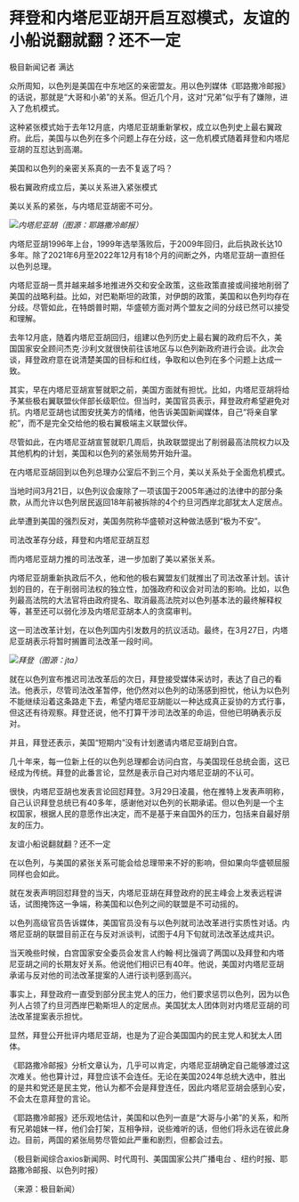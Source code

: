 # 拜登和内塔尼亚胡开启互怼模式，友谊的小船说翻就翻？还不一定

极目新闻记者 满达

众所周知，以色列是美国在中东地区的亲密盟友。用以色列媒体《耶路撒冷邮报》的话说，那就是“大哥和小弟”的关系。但近几个月，这对“兄弟”似乎有了嫌隙，进入了危机模式。

这种紧张模式始于去年12月底，内塔尼亚胡重新掌权，成立以色列史上最右翼政府。此后，美国与以色列在多个问题上存在分歧，这一危机模式随着拜登和内塔尼亚胡的互怼达到高潮。

美国和以色列的亲密关系真的一去不复返了吗？

极右翼政府成立后，美以关系进入紧张模式

美以关系的紧张，与内塔尼亚胡密不可分。

![](https://inews.gtimg.com/om_bt/OAQZiWEzx3B_3iiD4UW_dyyTl-FMnpZzqquMgXnZI11kAAA/1000)_内塔尼亚胡（图源：耶路撒冷邮报）_

内塔尼亚胡1996年上台，1999年选举落败后，于2009年回归，此后执政长达10多年。除了2021年6月至2022年12月有18个月的间断之外，内塔尼亚胡一直担任以色列总理。

内塔尼亚胡一贯并越来越多地推进外交和安全政策，这些政策直接或间接地削弱了美国的战略利益。比如，对巴勒斯坦的政策，对伊朗的政策，美国和以色列均存在分歧。尽管如此，在特朗普时期，华盛顿方面对两个盟友之间的分歧已然可以接受和理解。

去年12月底，随着内塔尼亚胡回归，组建以色列历史上最右翼的政府后不久，美国国家安全顾问杰克·沙利文就很快前往该地区与以色列新政府进行会谈。此次会谈，拜登政府意在说清楚美国的目标和红线，争取和以色列在多个问题上达成一致。

其实，早在内塔尼亚胡宣誓就职之前，美国方面就有担忧。比如，内塔尼亚胡将给予某些极右翼联盟伙伴部长级职位。但当时，美国官员表示，拜登政府希望避免对抗。内塔尼亚胡也试图安抚美方的情绪，他告诉美国新闻媒体，自己“将亲自掌舵”，而不是完全交给他的极右翼极端主义联盟伙伴。

尽管如此，在内塔尼亚胡宣誓就职几周后，执政联盟提出了削弱最高法院权力以及其他机构的计划，美国和以色列的紧张局势开始升温。

在内塔尼亚胡回到以色列总理办公室后不到三个月，美以关系处于全面危机模式。

当地时间3月21日，以色列议会废除了一项该国于2005年通过的法律中的部分条款，从而允许以色列居民返回18年前被拆除的4个约旦河西岸北部犹太人定居点。

此举遭到美国的强烈反对，美国务院称华盛顿对这种做法感到“极为不安”。

司法改革存分歧，拜登和内塔尼亚胡互怼

而内塔尼亚胡力推的司法改革，进一步加剧了美以紧张关系。

内塔尼亚胡重新执政后不久，他和他的极右翼盟友们就推出了司法改革计划。该计划的目的，在于削弱司法权的独立性，加强政府和议会对司法的影响。比如，以色列最高法院的大法官将由政府提名、取消最高法院对以色列基本法的最终解释权等，甚至还可以弱化涉及内塔尼亚胡本人的贪腐审判。

这一司法改革计划，在以色列国内引发数月的抗议活动。最终，在3月27日，内塔尼亚胡表示将暂时搁置司法改革一段时间。

![](https://inews.gtimg.com/om_bt/OvZsm-ml4GS51kGenI6rEFEHlZFMievAHMSHUBqiO-h8YAA/1000)_拜登（图源：jta）_

就在以色列宣布推迟司法改革后的次日，拜登接受媒体采访时，表达了自己的看法。他表示，尽管司法改革暂停，他仍然对以色列的动荡感到担忧，他认为以色列不能继续沿着这条路走下去，希望内塔尼亚胡能以一种达成真正妥协的方式行事，但这还有待观察。拜登还说，他不打算干涉司法改革的命运，但他已明确表示反对。

并且，拜登还表示，美国“短期内”没有计划邀请内塔尼亚胡到白宫。

几十年来，每一位新上任的以色列总理都会访问白宫，与美国现任总统会面，这已经成为传统。拜登的此番言论，显然是表示自己对内塔尼亚胡的不认可。

很快，内塔尼亚胡也发表言论回怼拜登。3月29日凌晨，他在推特上发表声明称，自己认识拜登总统已有40多年，感谢他对以色列的长期承诺。但以色列是一个主权国家，根据人民的意愿作出决定，而不是基于来自国外的压力，包括来自最好朋友的压力。

友谊小船说翻就翻？还不一定

在以色列，与美国的紧张关系可能会给总理带来不好的影响，但如果向华盛顿屈服同样也会如此。

就在发表声明回怼拜登的当天，内塔尼亚胡在拜登政府的民主峰会上发表远程讲话，试图掩饰这一争端，称美国和以色列之间的联盟是不可动摇的。

以色列高级官员告诉媒体，美国官员没有与以色列就司法改革进行实质性对话。内塔尼亚胡的联盟目前正在与反对派谈判，试图于4月下旬就司法改革达成共识。

当天晚些时候，白宫国家安全委员会发言人约翰·柯比强调了两国以及拜登和内塔尼亚胡之间的长期友好关系。他说他们相识已有40年。他说，美国对内塔尼亚胡承诺与反对他的司法改革提案的人进行谈判感到高兴。

事实上，拜登政府一直受到部分民主党人的压力，他们要求惩罚以色列，因为以色列人占领了约旦河西岸巴勒斯坦人的定居点。美国犹太人团体则对内塔尼亚胡的司法改革提案表示担忧。

显然，拜登公开批评内塔尼亚胡，也是为了迎合美国国内的民主党人和犹太人团体。

《耶路撒冷邮报》分析文章认为，几乎可以肯定，内塔尼亚胡确定自己能够渡过这次难关。他也算计过，拜登应该不会连任。无论在美国2024年总统大选中，胜出的是共和党还是民主党，他认为都不会是拜登连任，因此内塔尼亚胡会感到心安，不会太在意拜登的言论。

《耶路撒冷邮报》还乐观地估计，美国和以色列一直是“大哥与小弟”的关系，和所有兄弟姐妹一样，他们会打架，互相争辩，说些难听的话，但他们将永远在彼此身边。目前，两国的紧张局势尽管如此严重和剧烈，但都会过去。

（极目新闻综合axios新闻网、时代周刊、美国国家公共广播电台 、纽约时报、耶路撒冷邮报、以色列时报）

（来源：极目新闻）

